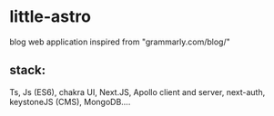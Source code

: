 # little-astro
blog web application inspired from "grammarly.com/blog/"

## stack:
Ts, Js (ES6), chakra UI, Next.JS, Apollo client and server, next-auth, keystoneJS (CMS), MongoDB....
